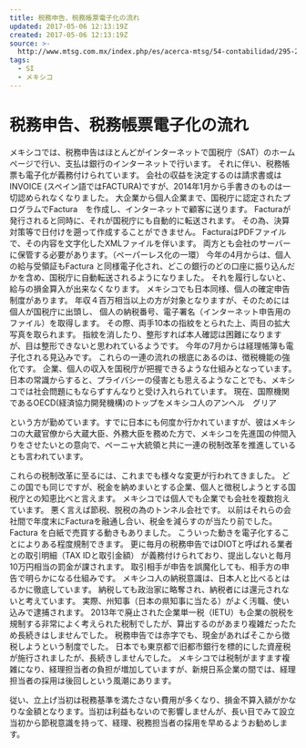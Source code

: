 ```yaml
---
title: 税務申告、税務帳票電子化の流れ
updated: 2017-05-06 12:13:19Z
created: 2017-05-06 12:13:19Z
source: >-
  http://www.mtsg.com.mx/index.php/es/acerca-mtsg/54-contabilidad/295-2016-07-22-20-40-48
tags:
  - SI
  - メキシコ
---
```


# 税務申告、税務帳票電子化の流れ

メキシコでは、税務申告はほとんどがインターネットで国税庁（SAT）のホームページで行い、支払は銀行のインターネットで行います。
それに伴い、税務帳票も電子化が義務付けられています。
会社の収益を決定するのは請求書或はINVOICE (スペイン語ではFACTURA)ですが、2014年1月から手書きのものは一切認められなくなりました。
大企業から個人企業まで、国税庁に認定されたプログラムでFactura　を作成し、インターネットで顧客に送ります。
Facturaが発行されると同時に、それが国税庁にも自動的に転送されます。
その為、決算対策等で日付けを遡って作成することができません。
FacturaはPDFファイルで、その内容を文字化したXMLファイルを伴います。
両方とも会社のサーバーに保管する必要があります。（ペーパーレス化の一環）
今年の4月からは、個人の給与受領証もFactura と同様電子化され、どこの銀行のどの口座に振り込んだかを含め、国税庁に自動転送されるようになりました。
それを履行しないと、給与の損金算入が出来なくなります。
メキシコでも日本同様、個人の確定申告制度があります。
年収４百万相当以上の方が対象となりますが、そのためには個人が国税庁に出頭し、
個人の納税番号、電子署名（インターネット申告用のファイル）を取得します。
その際、両手10本の指紋をとられた上、両目の拡大写真を取られます。
指紋を消したり、整形すれば本人確認は困難になりますが、目は整形できないと思われているようです。
今年の7月からは経理帳簿も電子化される見込みです。
これらの一連の流れの根底にあるのは、徴税機能の強化です。
企業、個人の収入を国税庁が把握できるような仕組みとなっています。
日本の常識からすると、プライバシーの侵害とも思えるようなことでも、メキシコでは社会問題にもならずすんなりと受け入れられています。
現在、国際機関であるOECD(経済協力開発機構)のトップをメキシコ人のアンヘル　グリア

という方が勤めています。すでに日本にも何度か行かれていますが、彼はメキシコの大蔵官僚から大蔵大臣、外務大臣を務めた方で、メキシコを先進国の仲間入りをさせたいとの意向で、ペーニャ大統領と共に一連の税制改革を推進しているとも言われています。

これらの税制改革に至るには、これまでも様々な変更が行われてきました。
どこの国でも同じですが、税金を納めまいとする企業、個人と徴税しようとする国税庁との知恵比べと言えます。
メキシコでは個人でも企業でも会社を複数抱えています。
悪く言えば節税、脱税の為のトンネル会社です。
以前はそれらの会社間で年度末にFacturaを融通し合い、税金を減らすのが当たり前でした。Factura を白紙で売買する動きもありました。
こういった動きを電子化することによりある程度規制できます。
更に毎月の税務申告ではDIOTと呼ばれる業者との取引明細（TAX IDと取引金額）
が義務付けられており、提出しないと毎月10万円相当の罰金が課されます。
取引相手が申告を誤魔化しても、相手方の申告で明らかになる仕組みです。
メキシコ人の納税意識は、日本人と比べるとはるかに徹底しています。
納税しても政治家に略奪され、納税者には還元されないと考えています。
実際、州知事（日本の県知事に当たる）がよく汚職、使い込みで逮捕されます。
2013年で廃止された企業単一税（IETU）も企業の脱税を規制する非常によく考えられた税制でしたが、算出するのがあまり複雑だったため長続きはしませんでした。
税務申告では赤字でも、現金があればそこから徴税しようという制度でした。
日本でも東京都で旧都市銀行を標的にした資産税が施行されましたが、長続きしませんでした。
メキシコでは税制がますます複雑になり、経理担当者の負担が増加していますが、新規日系企業の間では、経理担当者の採用は後回しという風潮にあります。

従い、立上げ当初は税務基準を満たさない費用が多くなり、損金不算入額がかなりな金額となります。当初は利益もないので影響しませんが、長い目でみて設立当初から節税意識を持って、経理、税務担当者の採用を早めるようお勧めします。